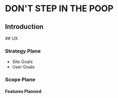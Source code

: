 # DON'T STEP IN THE POOP

## Introduction

## UX

### Strategy Plane

* Site Goals
* User Goals

### Scope Plane

#### Features Planned
